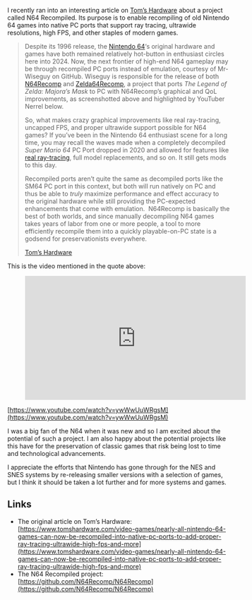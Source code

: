 I recently ran into an interesting article on [Tom’s Hardware](https://www.tomshardware.com/video-games/nearly-all-nintendo-64-games-can-now-be-recompiled-into-native-pc-ports-to-add-proper-ray-tracing-ultrawide-high-fps-and-more) about a project called N64 Recompiled. Its purpose is to enable recompiling of old Nintendo 64 games into native PC ports that support ray tracing, ultrawide resolutions, high FPS, and other staples of modern games.

> Despite its 1996 release, the [Nintendo 64](https://www.tomshardware.com/news/Nintendo-64-Console-HTPC-Intel-Atom-Nvidia-Ion,11445.html)‘s original hardware and games have both remained relatively hot-button in enthusiast circles here into 2024. Now, the next frontier of high-end N64 gameplay may be through recompiled PC ports instead of emulation, courtesy of Mr-Wiseguy on GitHub. Wiseguy is responsible for the release of both [N64Recomp](https://github.com/Mr-Wiseguy/N64Recomp) and [Zelda64Recomp](https://github.com/Mr-Wiseguy/Zelda64Recomp), a project that ports *The Legend of Zelda: Majora’s Mask* to PC with N64Recomp’s graphical and QoL improvements, as screenshotted above and highlighted by YouTuber Nerrel below.
> 
> So, what makes crazy graphical improvements like real ray-tracing, uncapped FPS, and proper ultrawide support possible for N64 games? If you’ve been in the Nintendo 64 enthusiast scene for a long time, you may recall the waves made when a completely decompiled *Super Mario 64* PC Port dropped in 2020 and allowed for features like [real ray-tracing](https://www.youtube.com/watch?v=ChqP2ecA8qE), full model replacements, and so on. It still gets mods to this day.
> 
> Recompiled ports aren’t quite the same as decompiled ports like the SM64 PC port in this context, but both will run natively on PC and thus be able to *truly* maximize performance and effect accuracy to the original hardware while still providing the PC-expected enhancements that come with emulation.  N64Recomp is basically the best of both worlds, and since manually decompiling N64 games takes years of labor from one or more people, a tool to more efficiently recompile them into a quickly playable-on-PC state is a godsend for preservationists everywhere.
> 
> [Tom’s Hardware](https://www.tomshardware.com/video-games/nearly-all-nintendo-64-games-can-now-be-recompiled-into-native-pc-ports-to-add-proper-ray-tracing-ultrawide-high-fps-and-more)

This is the video mentioned in the quote above:

<figure><div class="wp-block-embed__wrapper"><iframe loading="lazy" title="Recompilation: An Incredible New Way to Keep N64 Games Alive" width="500" height="281" src="https://www.youtube.com/embed/ywWwUuWRgsM?feature=oembed" frameborder="0" allow="accelerometer; autoplay; clipboard-write; encrypted-media; gyroscope; picture-in-picture; web-share" referrerpolicy="strict-origin-when-cross-origin" allowfullscreen=""></iframe></div></figure>

[https://www.youtube.com/watch?v=ywWwUuWRgsM](https://www.youtube.com/watch?v=ywWwUuWRgsM)

I was a big fan of the N64 when it was new and so I am excited about the potential of such a project. I am also happy about the potential projects like this have for the preservation of classic games that risk being lost to time and technological advancements.

I appreciate the efforts that Nintendo has gone through for the NES and SNES systems by re-releasing smaller versions with a selection of games, but I think it should be taken a lot further and for more systems and games.

Links
-----

-   The original article on Tom’s Hardware: [https://www.tomshardware.com/video-games/nearly-all-nintendo-64-games-can-now-be-recompiled-into-native-pc-ports-to-add-proper-ray-tracing-ultrawide-high-fps-and-more](https://www.tomshardware.com/video-games/nearly-all-nintendo-64-games-can-now-be-recompiled-into-native-pc-ports-to-add-proper-ray-tracing-ultrawide-high-fps-and-more)
-   The N64 Recompiled project: [https://github.com/N64Recomp/N64Recomp](https://github.com/N64Recomp/N64Recomp)